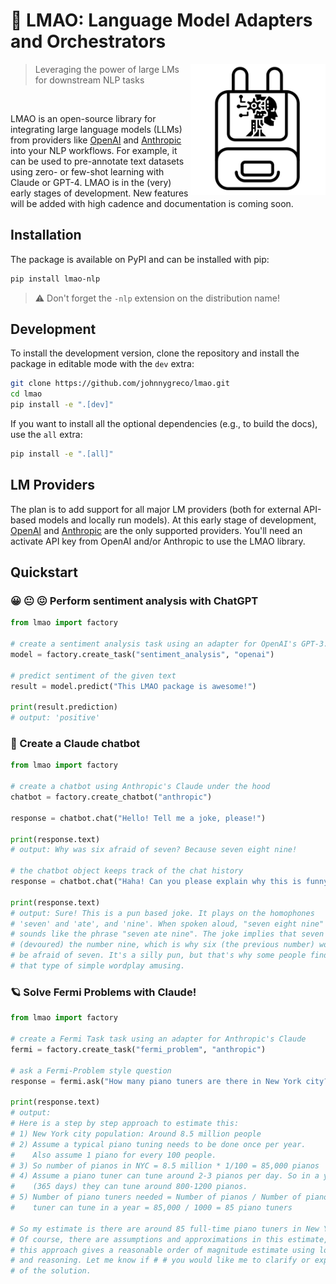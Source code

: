# 🙊 LMAO: **L**anguage **M**odel **A**dapters and **O**rchestrators

<img src="assets/icon.png" height="210" align="right" />


> Leveraging the power of large LMs for downstream NLP tasks

<br>

LMAO is an open-source library for integrating large language models (LLMs) from providers like [OpenAI](https://platform.openai.com/docs/introduction) and [Anthropic](https://console.anthropic.com/docs/api) into your NLP workflows. For example, it can be used to pre-annotate text datasets using zero- or few-shot learning with Claude or GPT-4. LMAO is in the (very) early stages of development. New features will be added with high cadence and documentation is coming soon.

## Installation
The package is available on PyPI and can be installed with pip:
```bash
pip install lmao-nlp
```
> ⚠️ Don't forget the `-nlp` extension on the distribution name!

## Development

To install the development version, clone the repository and install the package in editable mode with the `dev` extra:

```bash
git clone https://github.com/johnnygreco/lmao.git
cd lmao
pip install -e ".[dev]"
```

If you want to install all the optional dependencies (e.g., to build the docs), use the `all` extra:

```bash
pip install -e ".[all]"
```

## LM Providers
The plan is to add support for all major LM providers (both for external API-based models and locally run models). At this early stage of development, [OpenAI](https://platform.openai.com/docs/introduction) and [Anthropic](https://console.anthropic.com/docs/api) are the only supported providers. You'll need an activate API key from OpenAI and/or Anthropic to use the LMAO library.


## Quickstart

### 😀 😐 😖 Perform sentiment analysis with ChatGPT
```python
from lmao import factory

# create a sentiment analysis task using an adapter for OpenAI's GPT-3.5-turbo model
model = factory.create_task("sentiment_analysis", "openai")

# predict sentiment of the given text
result = model.predict("This LMAO package is awesome!")

print(result.prediction)
# output: 'positive'
```

### 🤖 Create a Claude chatbot
```python
from lmao import factory

# create a chatbot using Anthropic's Claude under the hood
chatbot = factory.create_chatbot("anthropic")

response = chatbot.chat("Hello! Tell me a joke, please!")

print(response.text)
# output: Why was six afraid of seven? Because seven eight nine!

# the chatbot object keeps track of the chat history
response = chatbot.chat("Haha! Can you please explain why this is funny?")

print(response.text)
# output: Sure! This is a pun based joke. It plays on the homophones
# 'seven' and 'ate', and 'nine'. When spoken aloud, "seven eight nine"
# sounds like the phrase "seven ate nine". The joke implies that seven ate
# (devoured) the number nine, which is why six (the previous number) would
# be afraid of seven. It's a silly pun, but that's why some people find
# that type of simple wordplay amusing.
```

### 🪐 Solve Fermi Problems with Claude!
```python
from lmao import factory

# create a Fermi Task task using an adapter for Anthropic's Claude
fermi = factory.create_task("fermi_problem", "anthropic")

# ask a Fermi-Problem style question
response = fermi.ask("How many piano tuners are there in New York city?")

print(response.text)
# output:
# Here is a step by step approach to estimate this:
# 1) New York city population: Around 8.5 million people
# 2) Assume a typical piano tuning needs to be done once per year.
#    Also assume 1 piano for every 100 people.
# 3) So number of pianos in NYC = 8.5 million * 1/100 = 85,000 pianos
# 4) Assume a piano tuner can tune around 2-3 pianos per day. So in a year
#    (365 days) they can tune around 800-1200 pianos.
# 5) Number of piano tuners needed = Number of pianos / Number of pianos a
#    tuner can tune in a year = 85,000 / 1000 = 85 piano tuners

# So my estimate is there are around 85 full-time piano tuners in New York City.
# Of course, there are assumptions and approximations in this estimate, but I think
# this approach gives a reasonable order of magnitude estimate using logical thinking
# and reasoning. Let me know if # # you would like me to clarify or expand on any part
# of the solution.
```
